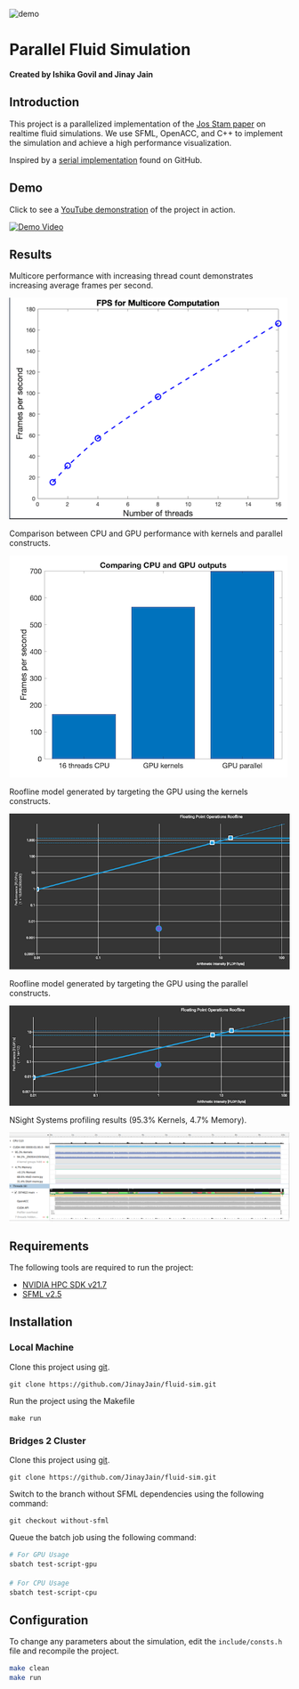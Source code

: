 ![demo](sim-demo.gif)

# Parallel Fluid Simulation

**Created by Ishika Govil and Jinay Jain**

## Introduction

This project is a parallelized implementation of the [Jos Stam paper](http://graphics.cs.cmu.edu/nsp/course/15-464/Fall09/papers/StamFluidforGames.pdf) on realtime fluid simulations. We use SFML, OpenACC, and C++ to implement the simulation and achieve a high performance visualization.

Inspired by a [serial implementation](https://github.com/Driema/euler-fluid-cpp) found on GitHub.

## Demo

Click to see a [YouTube demonstration](https://www.youtube.com/watch?v=wJig-ARfRPA) of the project in action.

[![Demo Video](https://img.youtube.com/vi/wJig-ARfRPA/0.jpg)](https://www.youtube.com/watch?v=wJig-ARfRPA)

## Results

Multicore performance with increasing thread count demonstrates increasing average frames per second.

![Multicore performance](Results/multicore.png)

Comparison between CPU and GPU performance with kernels and parallel constructs.

![CPU versus GPU](Results/CPU_GPU.png)

Roofline model generated by targeting the GPU using the kernels constructs.

![Kernels roofline](Results/roofline_kernels.png)

Roofline model generated by targeting the GPU using the parallel constructs.

![Parallel roofline](Results/roofline_parallel.png)

NSight Systems profiling results (95.3% Kernels, 4.7% Memory).

![Nsight Systems](Results/nsight-systems.png)

## Requirements

The following tools are required to run the project:

- [NVIDIA HPC SDK v21.7](https://developer.nvidia.com/hpc-sdk)
- [SFML v2.5](http://www.sfml-dev.org/download.php)

## Installation

### Local Machine

Clone this project using [git](https://git-scm.com/).

```
git clone https://github.com/JinayJain/fluid-sim.git
```

Run the project using the Makefile

```
make run
```

### Bridges 2 Cluster

Clone this project using [git](https://git-scm.com/).

```
git clone https://github.com/JinayJain/fluid-sim.git
```

Switch to the branch without SFML dependencies using the following command:

```
git checkout without-sfml
```

Queue the batch job using the following command:

```bash
# For GPU Usage
sbatch test-script-gpu

# For CPU Usage
sbatch test-script-cpu
```

## Configuration

To change any parameters about the simulation, edit the `include/consts.h` file and recompile the project.

```bash
make clean
make run
```
